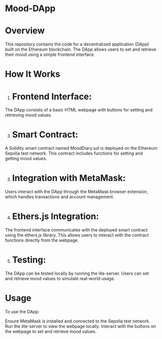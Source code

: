 # Mood-DApp

# Overview
This repository contains the code for a decentralized application (DApp) built on the Ethereum blockchain. The DApp allows users to set and retrieve their mood using a simple frontend interface.

# How It Works
1. # Frontend Interface:
The DApp consists of a basic HTML webpage with buttons for setting and retrieving mood values.
   
3. # Smart Contract:
A Solidity smart contract named MoodDiary.sol is deployed on the Ethereum Sepolia test network. This contract includes functions for setting and getting mood values.

3. # Integration with MetaMask:
Users interact with the DApp through the MetaMask browser extension, which handles transactions and account management.

4. # Ethers.js Integration:
The frontend interface communicates with the deployed smart contract using the ethers.js library. This allows users to interact with the contract functions directly from the webpage.

5. # Testing:
The DApp can be tested locally by running the lite-server. Users can set and retrieve mood values to simulate real-world usage.

# Usage
To use the DApp:

Ensure MetaMask is installed and connected to the Sepolia test network.
Run the lite-server to view the webpage locally.
Interact with the buttons on the webpage to set and retrieve mood values.
